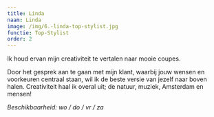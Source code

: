 ```yaml
---
title: Linda
naam: Linda
image: /img/6.-linda-top-stylist.jpg
functie: Top-Stylist
order: 2
---
```


Ik houd ervan mijn creativiteit te vertalen naar mooie coupes.

Door het gesprek aan te gaan met mijn klant, waarbij jouw wensen en voorkeuren centraal staan, wil ik de beste versie van jezelf naar boven halen. Creativiteit haal ik overal uit; de natuur, muziek, Amsterdam en mensen!

*Beschikbaarheid: wo / do / vr / za*